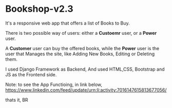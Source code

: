 # Bookshop-v2.3
It's a responsive web app that offers a list of Books to Buy.

There is two possible way of users: 
either a **Custoemr** user, or a **Power** user.

A **Customer** user can buy the offered books, while the **Power** user is the user that Manages the site, like Adding New Books, Editing or Deleting them.

I used Django Framework as Backend, And used HTML,CSS, Bootstrap and JS as the Frontend side. 

Note: to see the App Functioing, in link below,
https://www.linkedin.com/feed/update/urn:li:activity:7016147615813677056/

thats it,
BR
